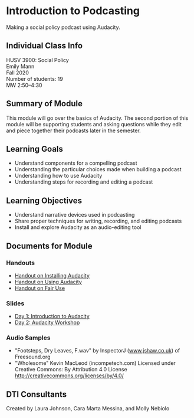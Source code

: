 # Introduction to Podcasting
Making a social policy podcast using Audacity.

## Individual Class Info
HUSV 3900: Social Policy
<br>
Emily Mann
<br>
Fall 2020
<br>
Number of students: 19
<br>
MW 2:50–4:30
<br>

## Summary of Module
This module will go over the basics of Audacity. The second portion of this module will be supporting students and asking questions while they edit and piece together their podcasts later in the semester.

## Learning Goals
- Understand components for a compelling podcast
- Understanding the particular choices made when building a podcast
- Understanding how to use Audacity
- Understanding steps for recording and editing a podcast

## Learning Objectives
- Understand narrative devices used in podcasting
- Share proper techniques for writing, recording, and editing podcasts
- Install and explore Audacity as an audio-editing tool

## Documents for Module

### Handouts
- [Handout on Installing Audacity](https://github.com/NULabNortheastern/digitalassignmentshowcase/blob/master/podcasting/social_policy-spring2020-mann/handout-install_audacity.pdf)
- [Handout on Using Audacity](https://github.com/NULabNortheastern/digitalassignmentshowcase/blob/master/podcasting/social_policy-spring2020-mann/handout-intro_to_audacity.pdf)
- [Handout on Fair Use](https://github.com/NULabNortheastern/digitalassignmentshowcase/blob/master/podcasting/social_policy-spring2020-mann/handout-fair_use_resources.pdf)

### Slides
- [Day 1: Introduction to Audacity](https://github.com/NULabNortheastern/digitalassignmentshowcase/blob/master/podcasting/social_policy-spring2020-mann/slides-day1.pdf)
- [Day 2: Audacity Workshop](https://github.com/NULabNortheastern/digitalassignmentshowcase/blob/master/podcasting/social_policy-spring2020-mann/slides-day2.pdf)

### Audio Samples
- "Footsteps, Dry Leaves, F.wav" by InspectorJ (www.jshaw.co.uk) of Freesound.org
- "Wholesome" Kevin MacLeod (incompetech.com)
Licensed under Creative Commons: By Attribution 4.0 License
http://creativecommons.org/licenses/by/4.0/


## DTI Consultants
Created by Laura Johnson, Cara Marta Messina, and Molly Nebiolo
